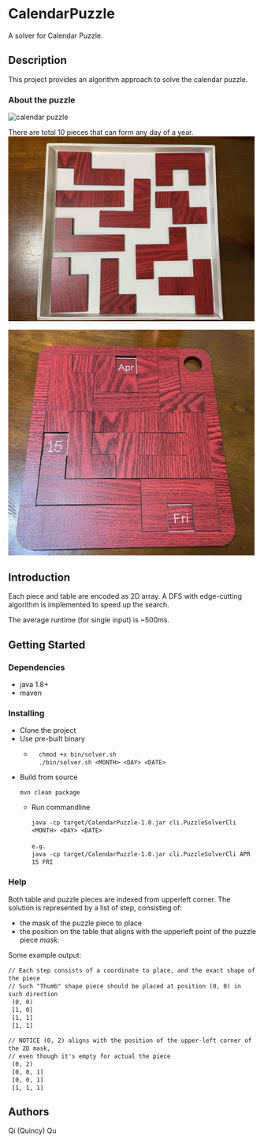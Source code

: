 # CalendarPuzzle

A solver for Calendar Puzzle.

## Description
This project provides an algorithm approach to solve the calendar puzzle.

### About the puzzle

<img src="https://m.media-amazon.com/images/I/71HJ41A8d7L._AC_SL1500_.jpg" width="500" alt="calendar puzzle"/>

There are total 10 pieces that can form any day of a year.
<img src="https://raw.githubusercontent.com/qqu0127/CalendarPuzzle/master/site/pieces.jpg" width="500" alt="pieces"/>

<img src="https://raw.githubusercontent.com/qqu0127/CalendarPuzzle/master/site/example.jpg" width="500" alt="example"/>

## Introduction

Each piece and table are encoded as 2D array. A DFS with edge-cutting algorithm is implemented to speed up the search. 

The average runtime (for single input) is ~500ms.

## Getting Started

### Dependencies

* java 1.8+
* maven

### Installing

* Clone the project
* Use pre-built binary
  * ```
      chmod +x bin/solver.sh
      ./bin/solver.sh <MONTH> <DAY> <DATE>
    ```
* Build from source
    ```
    mvn clean package
    ```
  * Run commandline
      ```
      java -cp target/CalendarPuzzle-1.0.jar cli.PuzzleSolverCli <MONTH> <DAY> <DATE>

      e.g.
      java -cp target/CalendarPuzzle-1.0.jar cli.PuzzleSolverCli APR 15 FRI
      ```
### Help

Both table and puzzle pieces are indexed from upperleft corner.
The solution is represented by a list of step, consisting of:
* the mask of the puzzle piece to place
* the position on the table that aligns with the upperleft point of the puzzle piece *mask*.

Some example output:
```
// Each step consists of a coordinate to place, and the exact shape of the piece
// Such "Thumb" shape piece should be placed at position (0, 0) in such direction
 (0, 0)
 [1, 0]
 [1, 1]
 [1, 1]
```
```
// NOTICE (0, 2) aligns with the position of the upper-left corner of the 2D mask, 
// even though it's empty for actual the piece
 (0, 2)
 [0, 0, 1]
 [0, 0, 1]
 [1, 1, 1]
```

## Authors

Qi (Quincy) Qu
